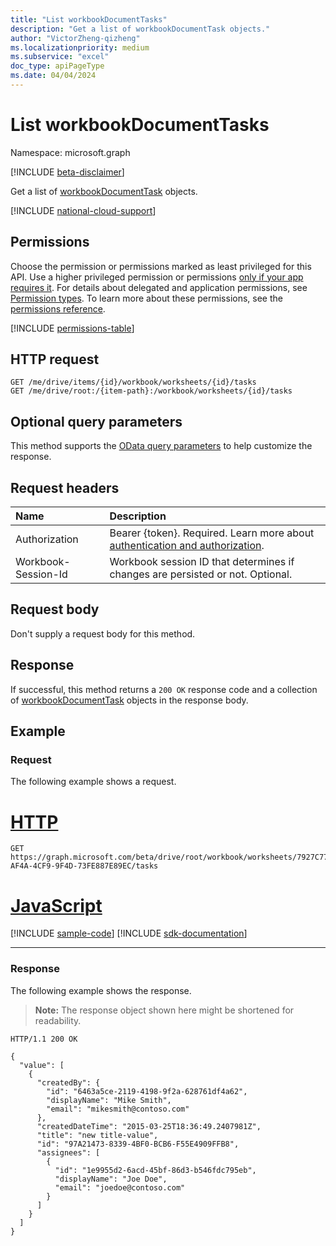 ```yaml
---
title: "List workbookDocumentTasks"
description: "Get a list of workbookDocumentTask objects."
author: "VictorZheng-qizheng"
ms.localizationpriority: medium
ms.subservice: "excel"
doc_type: apiPageType
ms.date: 04/04/2024
---
```


# List workbookDocumentTasks

Namespace: microsoft.graph

[!INCLUDE [beta-disclaimer](../../includes/beta-disclaimer.md)]

Get a list of [workbookDocumentTask](../resources/workbookdocumenttask.md) objects.

[!INCLUDE [national-cloud-support](../../includes/global-only.md)]

## Permissions

Choose the permission or permissions marked as least privileged for this API. Use a higher privileged permission or permissions [only if your app requires it](/graph/permissions-overview#best-practices-for-using-microsoft-graph-permissions). For details about delegated and application permissions, see [Permission types](/graph/permissions-overview#permission-types). To learn more about these permissions, see the [permissions reference](/graph/permissions-reference).

<!-- { "blockType": "permissions", "name": "workbookworksheet_list_tasks" } -->
[!INCLUDE [permissions-table](../includes/permissions/workbookworksheet-list-tasks-permissions.md)]

## HTTP request

<!-- { "blockType": "ignored" } -->
```http
GET /me/drive/items/{id}/workbook/worksheets/{id}/tasks
GET /me/drive/root:/{item-path}:/workbook/worksheets/{id}/tasks
```
## Optional query parameters

This method supports the [OData query parameters](/graph/query-parameters) to help customize the response.

## Request headers

| Name      |Description|
|:----------|:----------|
|Authorization|Bearer {token}. Required. Learn more about [authentication and authorization](/graph/auth/auth-concepts).|
| Workbook-Session-Id  | Workbook session ID that determines if changes are persisted or not. Optional.|

## Request body

Don't supply a request body for this method.

## Response

If successful, this method returns a `200 OK` response code and a collection of [workbookDocumentTask](../resources/workbookdocumenttask.md) objects in the response body.

## Example

### Request

The following example shows a request.

# [HTTP](#tab/http)
<!-- {
  "blockType": "request",
  "name": "get_tasks"
}-->
```msgraph-interactive
GET https://graph.microsoft.com/beta/drive/root/workbook/worksheets/7927C77C-AF4A-4CF9-9F4D-73FE887E89EC/tasks
```

# [JavaScript](#tab/javascript)
[!INCLUDE [sample-code](../includes/snippets/javascript/get-tasks-javascript-snippets.md)]
[!INCLUDE [sdk-documentation](../includes/snippets/snippets-sdk-documentation-link.md)]

---

### Response

The following example shows the response.

>**Note:** The response object shown here might be shortened for readability.
<!-- {
  "blockType": "response",
  "truncated": true,
  "@odata.type": "Collection(microsoft.graph.workbookDocumentTask)"
} -->
```http
HTTP/1.1 200 OK

{
  "value": [
    {
      "createdBy": {
        "id": "6463a5ce-2119-4198-9f2a-628761df4a62",
        "displayName": "Mike Smith",
        "email": "mikesmith@contoso.com"
      },
      "createdDateTime": "2015-03-25T18:36:49.2407981Z",
      "title": "new title-value",
      "id": "97A21473-8339-4BF0-BCB6-F55E4909FFB8",
      "assignees": [
        {
          "id": "1e9955d2-6acd-45bf-86d3-b546fdc795eb",
          "displayName": "Joe Doe",
          "email": "joedoe@contoso.com"
        }
      ]
    }
  ]
}
```
